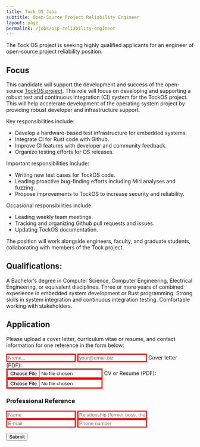 ```yaml
---
title: Tock OS Jobs
subtitle: Open-Source Project Reliability Engineer
layout: page
permalink: /jobs/osp-reliability-engineer
---
```



The Tock OS project is seeking highly qualified applicants for an engineer of
open-source project reliability position.

## Focus

This candidate will support the development and success of the open-source
[TockOS project](https://tockos.org/). This role will focus on developing and
supporting a robust test and continuous integration (CI) system for the TockOS
project. This will help accelerate development of the operating system project
by providing robust developer and infrastructure support.

Key responsibilities include:

- Develop a hardware-based test infrastructure for embedded systems.
- Integrate CI for Rust code with Github.
- Improve CI features with developer and community feedback.
- Organize testing efforts for OS releases.

Important responsibilities include:
- Writing new test cases for TockOS code.
- Leading proactive bug-finding efforts including Miri analyses and fuzzing.
- Propose improvements to TockOS to increase security and reliability.

Occasional responsibilities include:
- Leading weekly team meetings.
- Tracking and organizing Github pull requests and issues.
- Updating TockOS documentation.

The position will work alongside engineers, faculty, and graduate students, collaborating with members of the Tock project.

## Qualifications:

A Bachelor’s degree in Computer Science, Computer Engineering, Electrical
Engineering, or equivalent disciplines.  Three or more years of combined
experience in embedded system development or Rust programming.  Strong skills
in system integration and continuous integration testing.  Comfortable working
with stakeholders. 

## Application

Please upload a cover letter, curriculum vitae or resume, and contact information for one reference in the form below:

<style>
input:invalid {
  border: 3px solid red;
}
</style>

<form name="osp-reliability-engineer-form" enctype="multipart/form-data" data-netlify="true">


<input name="name" required placeholder="Name..." type="text"/>

<input name="email" required placeholder="your@email.biz" type="email"/>

<label>
      <span>Cover letter (PDF):</span><br/>
      <input name="cover" required type="file" accept="application/pdf">
</label>

<label>
  <span>CV or Resume (PDF):</span><br/>
  <input name="resume" required type="file" accept="application/pdf"/>
</label>

### Professional Reference

<input name="reference-name" required placeholder="Name" type="text"/>

<input name="reference-relationship" required placeholder="Relationship (former boss, thesis advisor, etc)" type="text"/>

<input name="reference-email" required placeholder="E-mail" type="email"/>

<input name="reference-phone" required placeholder="Phone number" type="tel"/>

<button>Submit</button>
</form>
<p class="result"></p>
